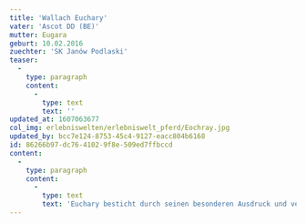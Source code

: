 ```yaml
---
title: 'Wallach Euchary'
vater: 'Ascot DD (BE)'
mutter: Eugara
geburt: 10.02.2016
zuechter: 'SK Janów Podlaski'
teaser:
  -
    type: paragraph
    content:
      -
        type: text
        text: ''
updated_at: 1607063677
col_img: erlebniswelten/erlebniswelt_pferd/Eochray.jpg
updated_by: bcc7e124-8753-45c4-9127-eacc804b6168
id: 86266b97-dc76-4102-9f8e-509ed7ffbccd
content:
  -
    type: paragraph
    content:
      -
        type: text
        text: 'Euchary besticht durch seinen besonderen Ausdruck und vereint in sich die anziehende Präsenz eines Vollblutarabers. Leichte Gänge und ein gesundes Temperament  schenken dem Reiter ein unvergessliches Reiterlebnis.'
---
```

